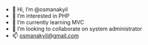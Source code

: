 - 👋 Hi, I’m @osmanakyil
- 👀 I’m interested in PHP
- 🌱 I’m currently learning MVC
- 💞️ I’m looking to collaborate on system administrator
- 📫 osmanakyil@gmail.com

<!---
osmanakyil/osmanakyil is a ✨ special ✨ repository because its `README.md` (this file) appears on your GitHub profile.
You can click the Preview link to take a look at your changes.
--->
